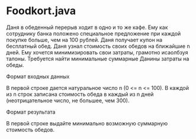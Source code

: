# Foodkort.java
Даня в обеденный перерыв ходит в одно и то же кафе. Ему как сотруднику банка положено специальное предложение при каждой покупке больше, чем на 100 рублей. Даня получает купон на бесплатный обед. Даня узнал стоимость своих обедов на ближайшие n дней. Ему хочется минимизировать свои затраты, грамотно исаолбзуя талоны. Требуется найти минимальные суммарные Данины затраты на обеды.

Формат входных данных

В первой строке дается натуральное число n (0 <= n <= 100). В каждой из n строк записана стоимость обеда в каждый из n дней (неотрицательное число, не большее, чем 300).

Формат результата

В первой строке выдайте минимально возможную суммарную стоимость обедов.
